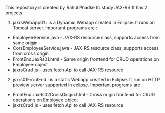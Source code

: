 This repository is created by Rahul Phadke to study JAX-RS
It has 2 projects :
1) jaxrsWebapp01 : is a Dynamic Webapp created in Eclipse. It runs on Tomcat server. Important programs are :
  * EmployeeService.java     - JAX-RS resource class, supports access from same origin
  * CorsEmployeeService.java - JAX-RS resource class, supports access from cross origin 
  * FrontEndJaxRs01.html -  Same origin frontend for CRUD operations on Employee object
  * jaxrsCrud.js - uses fetch Api to call JAX-RS resource
    
2) jsxrs01FrontEnd : is a static Webapp created in Eclipse. It run on HTTP preview server supported in eclipse. Important programs are :
  * FrontEndJaxRs02CrossOrigin.html - Cross origin frontend for CRUD operations on Employee object
  * jaxrsCrud.js - uses fetch Api to call JAX-RS resource
